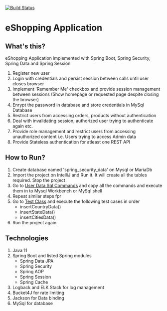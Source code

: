 [![Build Status](https://travis-ci.com/pavankjadda/SpringSecurity-SpringData.svg?branch=master)](https://travis-ci.com/pavankjadda/SpringSecurity-SpringData)
# eShopping Application

## What's this?
eShopping Application implemented with Spring Boot, Spring Security, Spring Data and Spring Session
1. Register new user
2. Login with credentials and persist session between calls until user closes browser
3. Implement 'Remember Me' checkbox and provide session management between sessions (Show homepage or requested page despite closing the browser)
4. Enrypt the password in database and store credentials in MySql Database
5. Restrict users from accessing orders, products without authentication
6. Deal with invalidating session, authorized user trying to authenticate again etc. 
7. Provide role management and restrict users from accessing unauthorized content i.e. Users trying to access Admin data
8. Provide Stateless authentication for atleast one REST API

## How to Run?
1. Create database named 'spring_security_data' on Mysql or MariaDb
2. Import the project on IntelliJ and Run it. It will create all the tables required. Stop the project
3. Go to [User Data Sql Commands](https://github.com/pavankjadda/SpringSecurity-SpringData/blob/master/src/main/resources/data/User%20Data%20SqlCommands.sql) and copy all the commands and execute them in to Mysql Workbench or MySql shell
4. Repeat similar steps fpr [](https://raw.githubusercontent.com/pavankjadda/SpringSecurity-SpringData/master/src/main/resources/data/Core%20Data%20SqlCommands.sql)
5. Go to [Test Class](https://github.com/pavankjadda/SpringSecurity-SpringData/blob/master/src/test/java/com/pj/springsecurity/insertdata/InsertDataTest.java) and execute the following test cases in order
    * insertCountryData()
    * insertStateData()
    * insertCitiesData()
6. Run the project again

## Technologies 
1. Java 11
2. Spring Boot and listed Spring modules 
    - Spring Data JPA
    - Spring Security 
    - Spring AOP
    - Spring Session
    - Spring Cache
3. Logback and ELK Stack for log management
4. Bucket4J for rate limiting
5. Jackson for Data binding
6. MySql for database
